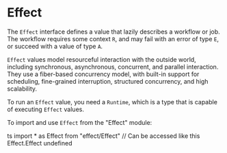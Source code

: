 # Effect

The `Effect` interface defines a value that lazily describes a workflow or
job. The workflow requires some context `R`, and may fail with an error of
type `E`, or succeed with a value of type `A`.

`Effect` values model resourceful interaction with the outside world,
including synchronous, asynchronous, concurrent, and parallel interaction.
They use a fiber-based concurrency model, with built-in support for
scheduling, fine-grained interruption, structured concurrency, and high
scalability.

To run an `Effect` value, you need a `Runtime`, which is a type that is
capable of executing `Effect` values.

To import and use `Effect` from the "Effect" module:

ts
import \* as Effect from "effect/Effect"
// Can be accessed like this
Effect.Effect
undefined

